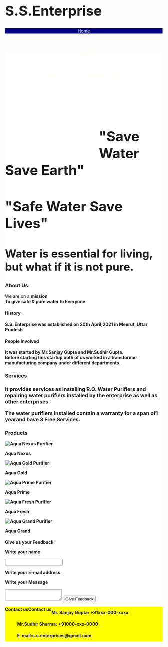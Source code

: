 # S.S.Enterprise
<!DOCTYPE html>
<html>
 <head>
  <meta charset="UTF-8>
  <title>S.S. Enterprise</title>
  <link rel="stylesheet" href="attached">
 </head>
 <body>
 <style>
 li {
 list-style:none;
 }
 </style>                                       
  <header>
  <style>
  header {
  background-color:#000080;
  color:#f5fffa;
  }
  </style>                                      
   <div class="header-logo">Home</div>
   <div class="header-list"><ul>
   <style>
   .header-list li{
   float:left;
   padding:40px 40px;
   color:#fffff0;
   }
   </style>                        
   <li>About Us<div class="About Us"><ul><li>History</li> <li>People Involved<li></ul></div>
   <li>Services</li>
   <li>Products</li>
   </ul></div>
  </header>
  <div class="main">
  <style>
  .main {
  background-color:#fff;
  }
  </style>                 
   <div class="body-contents">
    <h1>"Save Water Save Earth"</h1>
    <h1>"Safe Water Save Lives"</h1>
    <style>
    h1 {
    text-align:centre;
    font-size:44px;
    }
    </style>                           
    <h2>Water is essential for living, but what if it is not pure.</h2>
    <style>
    h2 {
    text-align:centre;
    font-size:35px;
    }
    </style>                               
   <div class="contents">
    <h3>About Us:</h3>
     <p>We are on a <b>mission<b><br>To give <b>safe & pure water</b> to <b>Everyone.</b>
     <h4>History<h4>
      <p>S.S. Enterprise was established on 20th April,2021 in Meerut, Uttar Pradesh</p>
     <h4>People Involved</h4>
      <p>It was started by Mr.Sanjay Gupta and Mr.Sudhir Gupta.<br>Before starting this startup both of us worked in a transformer manufacturing company under different departments.</p>
    <h3>Services<h3>
     <p>It provides services as installing R.O. Water Purifiers and repairing water purifiers installed by the enterprise as well as other enterprises.</p>
     <p>The water purifiers installed contain a warranty for a span of<span>1 year</span>and have <span>3 Free Services</span>.</p>
    <h3>Products</h3>
    <img src="" alt="Aqua Nexus Purifier">
     <p>Aqua Nexus</p>
     <img src="" alt="Aqua Gold Purifier">
     <p>Aqua Gold</p>
     <img src="" alt="Aqua Prime Purifier">
     <p>Aqua Prime</p>
     <img src="" alt="Aqua Fresh Purifier">
     <p>Aqua Fresh</p>
     <img src="" alt="Aqua Grand Purifier">
     <p>Aqua Grand</p>
    </div>
    <div class="contact-form">
    <p>Give us your Feedback</p>
    <p>Write your name</p>
    <input>
    <p>Write your E-mail address</p>
    <textarea<</textarea>
    <p>Write your Message</p>
    <textarea></textarea>
    <input type="Submit" value="Give Feedback">
   </div>
   <style>
   . contact-form {
   input-border:20px solid #7444d4;
   textarea-border:40px solid #7444d4;
   input type-border:10px solid #7444d4;
   </style>                                       
   </div>
  <footer>
    <style>
  footer {
  background-color:#ffff00;
  color:#fffafa:
  }
  </style>
   <div class="footer-logo">Contact us</div>
   <style>
   .footer-logo {
   float:left;
   font-size:30 px:
   }
   </style>
   <div class="footer-list">
   <style>
   .footer-list li {
   padding:10px 15px;
   float:centre;
   </style>                                            
   <div class="footer-logo">Contact us</div>
   <div class="footer-list"><ul>
    <li>Mr. Sanjay Gupta: +91xxx-000-xxxx</li>
    <li>Mr.Sudhir Sharma: +91000-xxx-0000</li>
    <li>E-mail:s.s.enterprises@gmail.com</li></ul>
   </div>
  </footer>                                       
  </body>
 </html> 
